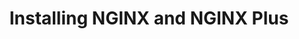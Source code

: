 ---
title: Installing NGINX and NGINX Plus
description: Documentation explaining how to install NGINX and NGINX Plus on premises and in public clouds.
weight: 100
menu:
  docs:
    parent: NGINX Plus
---
